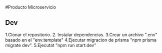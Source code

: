 
#Producto Microservicio


## Dev
1.Clonar el repositorio.
2. Instalar dependencias.
3.Crear un archivo ".env" basado en el "env.template"
4.Ejecutar migracion de prisma "npm prisma migrate dev".
5.Ejecutat "npm run start:dev"